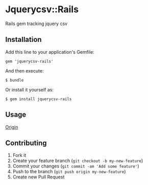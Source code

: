 # Jquerycsv::Rails

Rails gem tracking jquery csv

## Installation

Add this line to your application's Gemfile:

    gem 'jquerycsv-rails'

And then execute:

    $ bundle

Or install it yourself as:

    $ gem install jquerycsv-rails

## Usage

[Origin](https://code.google.com/p/jquery-csv/)

## Contributing

1. Fork it
2. Create your feature branch (`git checkout -b my-new-feature`)
3. Commit your changes (`git commit -am 'Add some feature'`)
4. Push to the branch (`git push origin my-new-feature`)
5. Create new Pull Request
